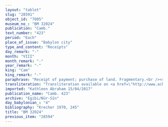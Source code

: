 ```yaml
---
layout: "tablet"
slug: "28591"
object_id: "7005"
museum_no_: "BM 32024"
publication: "Camb."
text_number: "423"
period: "Each"
place_of_issue: "Babylon city"
type_and_content: "Receipts"
day_remark: "-"
month: "VIII"
month_remark: "-"
year_remark: "-"
king: "Cam"
king_remark: "-"
paraphrase: "Receipt of payment; purchase of land. Fragmentary.<br /><strong>A</strong> buys 6 sq. r (c. 73,5 m<sup>2</sup>) of land (<em>erṣetu</em>) from <strong>B</strong>, including a house in ruins (<em>abtu</em>) and a reed building (<em>huṣṣu</em>) located in Tē, in Babylon. Its upper long side in the North is adjacent to the broad Mutaq-Nergal-ša-hadê street, and the lower long side in the the South borders on <strong>C</strong>’s house. Its upper front in the West is adjacent to the Šullaṣu-street and the lower front in the East borders on <strong>D</strong>’s house. The last lines of the tablet are severely damaged: from what is extant, one infers that at first the field-price ratio is set out (1 2/3 minas of [silver…] per each unknown surface of land) and subsequently the full purchase price is fixed. An additional payment (<em>atru</em>) of 4 shekels of silver as well as a garment given as expenditure (<em>tēlītu</em>) is also part of the agreement. Names of the witnesses and the scribe are lost.<br />  <br /><strong>A</strong> = Itti-Marduk-balāṭu/Nabû-ahhē-iddin//Egibi; <strong>B</strong> = Šaddinnu/Nabû-šumu-iškun//Mandidi; <strong>C</strong> = Bēl-aplu-iddin//Iddin-Marduk; <strong>D</strong> = Nabû-ēṭir-napšāti//Silīm-Bēl//Sîn-karābī-išme"
transliteration: "Transliteration available on <a href=\"http://www.achemenet.com/fr/item/?/sources-textuelles/textes-par-langues-et-ecritures/babylonien/archives-egibi/1683052\" target=\"_blank\">Achemenet</a>"
imported: "Kathleen Abraham 15/04/2017"
publication_name: "Camb. 423"
archive: "Egibi/Nūr-Sîn"
day_babylonian_: "4"
bibliography: "Krecher 1970, 245"
title: "BM 32024"
previous_item: "28594"
---
```

